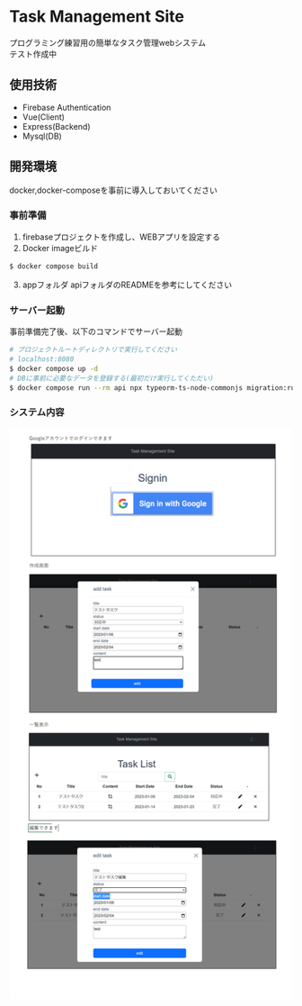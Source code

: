 # Task Management Site
プログラミング練習用の簡単なタスク管理webシステム   
テスト作成中

## 使用技術
- Firebase Authentication
- Vue(Client) 
- Express(Backend)
- Mysql(DB)

## 開発環境 
docker,docker-composeを事前に導入しておいてください    

### 事前準備
1. firebaseプロジェクトを作成し、WEBアプリを設定する
2. Docker imageビルド 
```bash
$ docker compose build
```
3. appフォルダ apiフォルダのREADMEを参考にしてください

### サーバー起動
事前準備完了後、以下のコマンドでサーバー起動
```bash
# プロジェクトルートディレクトリで実行してください
# localhost:8080
$ docker compose up -d
# DBに事前に必要なデータを登録する(最初だけ実行してくただい)
$ docker compose run --rm api npx typeorm-ts-node-commonjs migration:run -d ./data-source.ts
```

### システム内容
![システム内容](./system.png "システム内容")